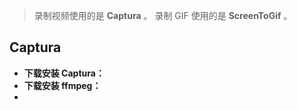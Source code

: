 
> 录制视频使用的是 **Captura** 。
> 录制 GIF 使用的是 **ScreenToGif** 。


## Captura

- **下载安装 Captura：**
- **下载安装 ffmpeg：**
- 